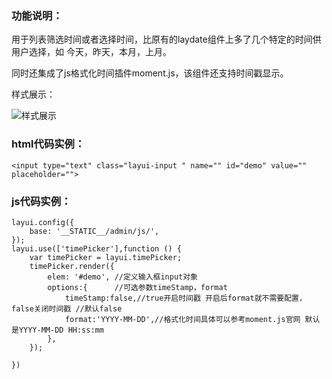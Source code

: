 ### 功能说明：

用于列表筛选时间或者选择时间，比原有的laydate组件上多了几个特定的时间供用户选择，如 今天，昨天，本月，上月。

同时还集成了js格式化时间插件moment.js，该组件还支持时间戳显示。

样式展示：

![样式展示](https://images.gitee.com/uploads/images/2018/0926/103727_dc8bc85b_7367.png "index.png")


### html代码实例：


```
<input type="text" class="layui-input " name="" id="demo" value="" placeholder="">
```


### js代码实例：


```
layui.config({
    base: '__STATIC__/admin/js/',
});
layui.use(['timePicker'],function () {
    var timePicker = layui.timePicker;
    timePicker.render({
        elem: '#demo', //定义输入框input对象
        options:{      //可选参数timeStamp，format
            timeStamp:false,//true开启时间戳 开启后format就不需要配置，false关闭时间戳 //默认false
            format:'YYYY-MM-DD',//格式化时间具体可以参考moment.js官网 默认是YYYY-MM-DD HH:ss:mm
        },
    });
     
})
```



